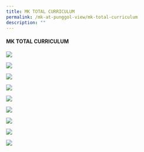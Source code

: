 ```yaml
---
title: MK TOTAL CURRICULUM
permalink: /mk-at-punggol-view/mk-total-curriculum
description: ""
---
```

#### MK TOTAL CURRICULUM

![](/images/mk%20total%20curriculum.jpg)

![](/images/Slide2.jpg)

![](/images/Slide4%20(1).jpg)

![](/images/Slide5%20(1).jpg)

![](/images/Slide6%20(1).jpg)

![](/images/Slide7%20(1).jpg)

![](/images/Slide8%20(1).jpg)

![](/images/Slide9.jpg)

![](/images/Slide10(1).jpg)